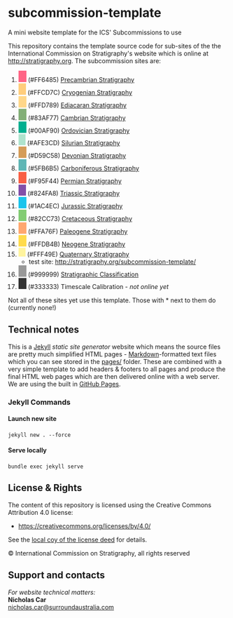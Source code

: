 # subcommission-template
A mini website template for the ICS' Subcommissions to use

This repository contains the template source code for sub-sites of the the International Commission on Stratigraphy's website which is online at <http://stratigraphy.org>. The subcommission sites are:

1. ![](images/colour-precambrian.png) (#FF6485) [Precambrian Stratigraphy](http://precambrian.stratigraphy.org/)
2. ![](images/colour-cryogenian.png) (#FFCD7C) [Cryogenian Stratigraphy](http://www.episodes.org/index.php/epi/article/view/89231)
3. ![](images/colour-ediacaran.png) (#FFD789) [Ediacaran Stratigraphy](http://ediacaran.stratigraphy.org/)
4. ![](images/colour-cambrian.png) (#83AF77) [Cambrian Stratigraphy](http://cambrian.stratigraphy.org/)
5. ![](images/colour-ordovician.png) (#00AF90) [Ordovician Stratigraphy](http://ordovician.stratigraphy.org/)
6. ![](images/colour-silurian.png) (#AFE3CD) [Silurian Stratigraphy](http://silurian.stratigraphy.org/)
7. ![](images/colour-devonian.png) (#D59C58) [Devonian Stratigraphy](http://devonian.stratigraphy.org/)
8. ![](images/colour-carboniferous.png) (#5FB6B5) [Carboniferous Stratigraphy](http://carboniferous.stratigraphy.org/)
9. ![](images/colour-permian.png) (#F95F44) [Permian Stratigraphy](http://permian.stratigraphy.org/)
10. ![](images/colour-triassic.png) (#824FA8) [Triassic Stratigraphy](http://triassic.stratigraphy.org/)
11. ![](images/colour-jurassic.png) (#1AC4EC) [Jurassic Stratigraphy](http://jurassic.stratigraphy.org/)
12. ![](images/colour-cretaceous.png) (#82CC73) [Cretaceous Stratigraphy](http://cretaceous.stratigraphy.org/)
13. ![](images/colour-paleogene.png) (#FFA76F) [Paleogene Stratigraphy](http://paleogene.stratigraphy.org/)
14. ![](images/colour-neogene.png) (#FFDB4B) [Neogene Stratigraphy](http://neogene.stratigraphy.org/)
15. ![](images/colour-quaternary.png) (#FFF49E) [Quaternary Stratigraphy](http://quaternary.stratigraphy.org/)
    * test site: <http://stratigraphy.org/subcommission-template/>
16. ![](images/colour-stratigraphic-classification.png) (#999999) [Stratigraphic Classification](http://issc.uni-graz.at/)
17. ![](images/colour-timescale-calibration.png) (#333333) Timescale Calibration - *not online yet*

Not all of these sites yet use this template. Those with * next to them do (currently none!)

## Technical notes
This is a [Jekyll](https://jekyllrb.com/) *static site generator* website which means the source files are pretty much simplified HTML pages - [Markdown](https://github.com/adam-p/markdown-here/wiki/Markdown-Cheatsheet)-formatted text files which you can see stored in the [pages/](pages/) folder. These are combined with a very simple template to add headers & footers to all pages and produce the final HTML web pages which are then delivered online with a web server. We are using the built in [GitHub Pages](https://pages.github.com/).

### Jekyll Commands
#### Launch new site
`jekyll new . --force`

#### Serve locally
`bundle exec jekyll serve`


## License & Rights
The content of this repository is licensed using the Creative Commons Attribution 4.0 license:

* <https://creativecommons.org/licenses/by/4.0/>

See the [local coy of the license deed](LICENSE) for details.

&copy; International Commission on Stratigraphy, all rights reserved


## Support and contacts
*For website technical matters:*  
**Nicholas Car**  
<nicholas.car@surroundaustralia.com>  
